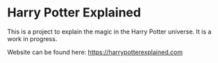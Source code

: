 # Harry Potter Explained

This is a project to explain the magic in the Harry Potter universe. It is a work in progress.

Website can be found here: https://harrypotterexplained.com
